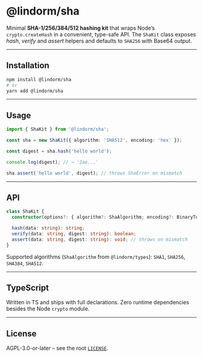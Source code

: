 # @lindorm/sha

Minimal **SHA-1/256/384/512 hashing kit** that wraps Node’s `crypto.createHash` in a convenient,
type-safe API.  The `ShaKit` class exposes _hash_, _verify_ and _assert_ helpers and defaults to
`SHA256` with Base64 output.

---

## Installation

```bash
npm install @lindorm/sha
# or
yarn add @lindorm/sha
```

---

## Usage

```ts
import { ShaKit } from '@lindorm/sha';

const sha = new ShaKit({ algorithm: 'SHA512', encoding: 'hex' });

const digest = sha.hash('hello world');

console.log(digest); // → '2ae...'

sha.assert('hello world', digest); // throws ShaError on mismatch
```

---

## API

```ts
class ShaKit {
  constructor(options?: { algorithm?: ShaAlgorithm; encoding?: BinaryToTextEncoding });

  hash(data: string): string;
  verify(data: string, digest: string): boolean;
  assert(data: string, digest: string): void; // throws on mismatch
}
```

Supported algorithms (`ShaAlgorithm` from `@lindorm/types`): `SHA1`, `SHA256`, `SHA384`, `SHA512`.

---

## TypeScript

Written in TS and ships with full declarations.  Zero runtime dependencies besides the Node `crypto`
module.

---

## License

AGPL-3.0-or-later – see the root [`LICENSE`](../../LICENSE).

